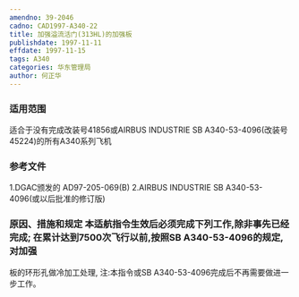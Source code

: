 ```yaml
---
amendno: 39-2046
cadno: CAD1997-A340-22
title: 加强溢流活门(313HL)的加强板
publishdate: 1997-11-11
effdate: 1997-11-15
tags: A340
categories: 华东管理局
author: 何正华
---
```


### 适用范围 
适合于没有完成改装号41856或AIRBUS INDUSTRIE SB A340-53-4096(改装号45224)的所有A340系列飞机

<!--more-->
### 参考文件
1.DGAC颁发的 AD97-205-069(B) 
    2.AIRBUS INDUSTRIE SB A340-53-4096(或以后批准的修订版) 

### 原因、措施和规定 本适航指令生效后必须完成下列工作,除非事先已经完成;     在累计达到7500次飞行以前,按照SB A340-53-4096的规定,对加强
板的环形孔做冷加工处理, 注:本指令或SB A340-53-4096完成后不再需要做进一步工作。
